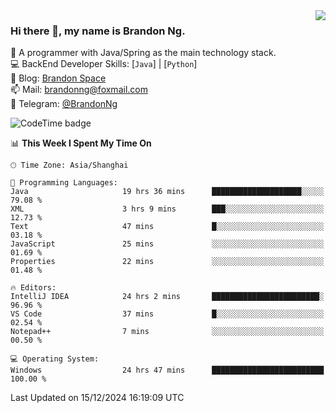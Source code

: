 <img  align="right" src="https://github-readme-stats-brandon0824.vercel.app/api/top-langs/?username=brandon0824&layout=compact">

### Hi there 👋, my name is Brandon Ng.

🌱 A programmer with Java/Spring as the main technology stack.  
💻 BackEnd Developer Skills: [`Java`] | [`Python`]  
📝 Blog: [Brandon Space](https://brandonng.tech)  
📫 Mail: brandonng@foxmail.com  
📰 Telegram: [@BrandonNg](https://t.me/BrandonNg24)  

![CodeTime badge](https://img.shields.io/endpoint?style=flat-square&url=https%3A%2F%2Fapi.codetime.dev%2Fshield%3Fid%3D128%26project%3D%26in%3D604800000)

<!--START_SECTION:waka-->
📊 **This Week I Spent My Time On** 

```text
🕑︎ Time Zone: Asia/Shanghai

💬 Programming Languages: 
Java                     19 hrs 36 mins      ████████████████████░░░░░   79.08 % 
XML                      3 hrs 9 mins        ███░░░░░░░░░░░░░░░░░░░░░░   12.73 % 
Text                     47 mins             █░░░░░░░░░░░░░░░░░░░░░░░░   03.18 % 
JavaScript               25 mins             ░░░░░░░░░░░░░░░░░░░░░░░░░   01.69 % 
Properties               22 mins             ░░░░░░░░░░░░░░░░░░░░░░░░░   01.48 % 

🔥 Editors: 
IntelliJ IDEA            24 hrs 2 mins       ████████████████████████░   96.96 % 
VS Code                  37 mins             █░░░░░░░░░░░░░░░░░░░░░░░░   02.54 % 
Notepad++                7 mins              ░░░░░░░░░░░░░░░░░░░░░░░░░   00.50 % 

💻 Operating System: 
Windows                  24 hrs 47 mins      █████████████████████████   100.00 % 
```


 Last Updated on 15/12/2024 16:19:09 UTC
<!--END_SECTION:waka-->
